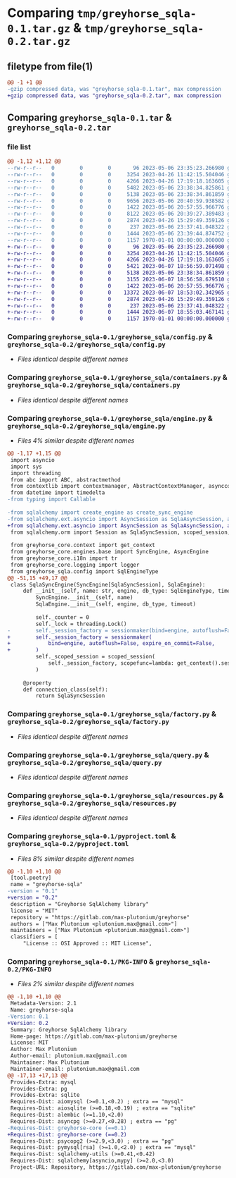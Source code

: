# Comparing `tmp/greyhorse_sqla-0.1.tar.gz` & `tmp/greyhorse_sqla-0.2.tar.gz`

## filetype from file(1)

```diff
@@ -1 +1 @@
-gzip compressed data, was "greyhorse_sqla-0.1.tar", max compression
+gzip compressed data, was "greyhorse_sqla-0.2.tar", max compression
```

## Comparing `greyhorse_sqla-0.1.tar` & `greyhorse_sqla-0.2.tar`

### file list

```diff
@@ -1,12 +1,12 @@
--rw-r--r--   0        0        0       96 2023-05-06 23:35:23.266980 greyhorse_sqla-0.1/greyhorse_sqla/__init__.py
--rw-r--r--   0        0        0     3254 2023-04-26 11:42:15.504046 greyhorse_sqla-0.1/greyhorse_sqla/config.py
--rw-r--r--   0        0        0     4266 2023-04-26 17:19:18.163605 greyhorse_sqla-0.1/greyhorse_sqla/containers.py
--rw-r--r--   0        0        0     5482 2023-05-06 23:38:34.825861 greyhorse_sqla-0.1/greyhorse_sqla/engine.py
--rw-r--r--   0        0        0     5138 2023-05-06 23:38:34.861859 greyhorse_sqla-0.1/greyhorse_sqla/factory.py
--rw-r--r--   0        0        0     9656 2023-05-06 20:40:59.938582 greyhorse_sqla-0.1/greyhorse_sqla/model.py
--rw-r--r--   0        0        0     1422 2023-05-06 20:57:55.966776 greyhorse_sqla-0.1/greyhorse_sqla/query.py
--rw-r--r--   0        0        0     8122 2023-05-06 20:39:27.389483 greyhorse_sqla-0.1/greyhorse_sqla/repository.py
--rw-r--r--   0        0        0     2874 2023-04-26 15:29:49.359126 greyhorse_sqla-0.1/greyhorse_sqla/resources.py
--rw-r--r--   0        0        0      237 2023-05-06 23:37:41.048322 greyhorse_sqla-0.1/greyhorse_sqla/translations.toml
--rw-r--r--   0        0        0     1444 2023-05-06 23:39:44.874752 greyhorse_sqla-0.1/pyproject.toml
--rw-r--r--   0        0        0     1157 1970-01-01 00:00:00.000000 greyhorse_sqla-0.1/PKG-INFO
+-rw-r--r--   0        0        0       96 2023-05-06 23:35:23.266980 greyhorse_sqla-0.2/greyhorse_sqla/__init__.py
+-rw-r--r--   0        0        0     3254 2023-04-26 11:42:15.504046 greyhorse_sqla-0.2/greyhorse_sqla/config.py
+-rw-r--r--   0        0        0     4266 2023-04-26 17:19:18.163605 greyhorse_sqla-0.2/greyhorse_sqla/containers.py
+-rw-r--r--   0        0        0     5421 2023-06-07 18:56:59.071498 greyhorse_sqla-0.2/greyhorse_sqla/engine.py
+-rw-r--r--   0        0        0     5138 2023-05-06 23:38:34.861859 greyhorse_sqla-0.2/greyhorse_sqla/factory.py
+-rw-r--r--   0        0        0     3155 2023-06-07 18:56:58.679510 greyhorse_sqla-0.2/greyhorse_sqla/model.py
+-rw-r--r--   0        0        0     1422 2023-05-06 20:57:55.966776 greyhorse_sqla-0.2/greyhorse_sqla/query.py
+-rw-r--r--   0        0        0    13372 2023-06-07 18:53:02.342965 greyhorse_sqla-0.2/greyhorse_sqla/repository.py
+-rw-r--r--   0        0        0     2874 2023-04-26 15:29:49.359126 greyhorse_sqla-0.2/greyhorse_sqla/resources.py
+-rw-r--r--   0        0        0      237 2023-05-06 23:37:41.048322 greyhorse_sqla-0.2/greyhorse_sqla/translations.toml
+-rw-r--r--   0        0        0     1444 2023-06-07 18:55:03.467141 greyhorse_sqla-0.2/pyproject.toml
+-rw-r--r--   0        0        0     1157 1970-01-01 00:00:00.000000 greyhorse_sqla-0.2/PKG-INFO
```

### Comparing `greyhorse_sqla-0.1/greyhorse_sqla/config.py` & `greyhorse_sqla-0.2/greyhorse_sqla/config.py`

 * *Files identical despite different names*

### Comparing `greyhorse_sqla-0.1/greyhorse_sqla/containers.py` & `greyhorse_sqla-0.2/greyhorse_sqla/containers.py`

 * *Files identical despite different names*

### Comparing `greyhorse_sqla-0.1/greyhorse_sqla/engine.py` & `greyhorse_sqla-0.2/greyhorse_sqla/engine.py`

 * *Files 4% similar despite different names*

```diff
@@ -1,17 +1,15 @@
 import asyncio
 import sys
 import threading
 from abc import ABC, abstractmethod
 from contextlib import contextmanager, AbstractContextManager, asynccontextmanager, AbstractAsyncContextManager
 from datetime import timedelta
-from typing import Callable
 
-from sqlalchemy import create_engine as create_sync_engine
-from sqlalchemy.ext.asyncio import AsyncSession as SqlaAsyncSession, async_scoped_session, create_async_engine, async_sessionmaker
+from sqlalchemy.ext.asyncio import AsyncSession as SqlaAsyncSession, async_scoped_session, async_sessionmaker
 from sqlalchemy.orm import Session as SqlaSyncSession, scoped_session, sessionmaker
 
 from greyhorse_core.context import get_context
 from greyhorse_core.engines.base import SyncEngine, AsyncEngine
 from greyhorse_core.i18n import tr
 from greyhorse_core.logging import logger
 from greyhorse_sqla.config import SqlEngineType
@@ -51,15 +49,17 @@
 class SqlaSyncEngine(SyncEngine[SqlaSyncSession], SqlaEngine):
     def __init__(self, name: str, engine, db_type: SqlEngineType, timeout: timedelta):
         SyncEngine.__init__(self, name)
         SqlaEngine.__init__(self, engine, db_type, timeout)
 
         self._counter = 0
         self._lock = threading.Lock()
-        self._session_factory = sessionmaker(bind=engine, autoflush=False)
+        self._session_factory = sessionmaker(
+            bind=engine, autoflush=False, expire_on_commit=False,
+        )
         self._scoped_session = scoped_session(
             self._session_factory, scopefunc=lambda: get_context().session_id
         )
 
     @property
     def connection_class(self):
         return SqlaSyncSession
```

### Comparing `greyhorse_sqla-0.1/greyhorse_sqla/factory.py` & `greyhorse_sqla-0.2/greyhorse_sqla/factory.py`

 * *Files identical despite different names*

### Comparing `greyhorse_sqla-0.1/greyhorse_sqla/query.py` & `greyhorse_sqla-0.2/greyhorse_sqla/query.py`

 * *Files identical despite different names*

### Comparing `greyhorse_sqla-0.1/greyhorse_sqla/resources.py` & `greyhorse_sqla-0.2/greyhorse_sqla/resources.py`

 * *Files identical despite different names*

### Comparing `greyhorse_sqla-0.1/pyproject.toml` & `greyhorse_sqla-0.2/pyproject.toml`

 * *Files 8% similar despite different names*

```diff
@@ -1,10 +1,10 @@
 [tool.poetry]
 name = "greyhorse-sqla"
-version = "0.1"
+version = "0.2"
 description = "Greyhorse SqlAlchemy library"
 license = "MIT"
 repository = "https://gitlab.com/max-plutonium/greyhorse"
 authors = ["Max Plutonium <plutonium.max@gmail.com>"]
 maintainers = ["Max Plutonium <plutonium.max@gmail.com>"]
 classifiers = [
     "License :: OSI Approved :: MIT License",
```

### Comparing `greyhorse_sqla-0.1/PKG-INFO` & `greyhorse_sqla-0.2/PKG-INFO`

 * *Files 2% similar despite different names*

```diff
@@ -1,10 +1,10 @@
 Metadata-Version: 2.1
 Name: greyhorse-sqla
-Version: 0.1
+Version: 0.2
 Summary: Greyhorse SqlAlchemy library
 Home-page: https://gitlab.com/max-plutonium/greyhorse
 License: MIT
 Author: Max Plutonium
 Author-email: plutonium.max@gmail.com
 Maintainer: Max Plutonium
 Maintainer-email: plutonium.max@gmail.com
@@ -17,13 +17,13 @@
 Provides-Extra: mysql
 Provides-Extra: pg
 Provides-Extra: sqlite
 Requires-Dist: aiomysql (>=0.1,<0.2) ; extra == "mysql"
 Requires-Dist: aiosqlite (>=0.18,<0.19) ; extra == "sqlite"
 Requires-Dist: alembic (>=1.10,<2.0)
 Requires-Dist: asyncpg (>=0.27,<0.28) ; extra == "pg"
-Requires-Dist: greyhorse-core (==0.1)
+Requires-Dist: greyhorse-core (==0.2)
 Requires-Dist: psycopg2 (>=2.9,<3.0) ; extra == "pg"
 Requires-Dist: pymysql[rsa] (>=1.0,<2.0) ; extra == "mysql"
 Requires-Dist: sqlalchemy-utils (>=0.41,<0.42)
 Requires-Dist: sqlalchemy[asyncio,mypy] (>=2.0,<3.0)
 Project-URL: Repository, https://gitlab.com/max-plutonium/greyhorse
```

